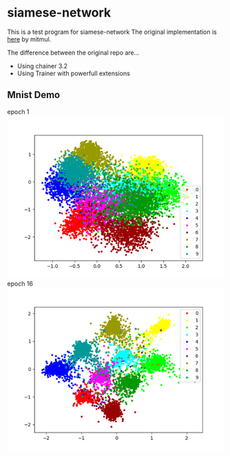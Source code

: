 # siamese-network
This is a test program for siamese-network
The original implementation is
[here](https://github.com/mitmul/chainer-siamese) by mitmul.

The difference between the original repo are...
* Using chainer 3.2
* Using Trainer with powerfull extensions

## Mnist Demo
epoch 1
![epoch1](imgs/result_1.png)
epoch 16
![epoch16](imgs/result_16.png)
